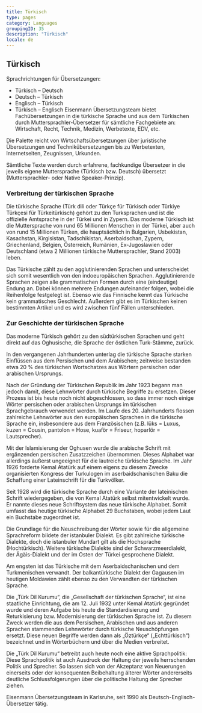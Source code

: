 ```yaml
---
title: Türkisch
type: pages
category: Languages
groupingID: 35
description: "Türkisch"
locale: de
---
```


## Türkisch

Sprachrichtungen für Übersetzungen:
- Türkisch – Deutsch
- Deutsch – Türkisch
- Englisch – Türkisch
- Türkisch – Englisch
Eisenmann Übersetzungsteam bietet Fachübersetzungen in die türkische Sprache und aus dem Türkischen durch Muttersprachler-Übersetzer für sämtliche Fachgebiete an: Wirtschaft, Recht, Technik, Medizin, Werbetexte, EDV, etc.

Die Palette reicht von Wirtschaftsübersetzungen über juristische Übersetzungen und Technikübersetzungen bis zu Werbetexten, Internetseiten, Zeugnissen, Urkunden.

Sämtliche Texte werden durch erfahrene, fachkundige Übersetzer in die jeweils eigene Muttersprache (Türkisch bzw. Deutsch) übersetzt (Muttersprachler- oder Native Speaker-Prinzip).

### Verbreitung der türkischen Sprache
Die türkische Sprache (Türk dili oder Türkçe für Türkisch oder Türkiye Türkçesi für Türkeitürkisch) gehört zu den Turksprachen und ist die offizielle Amtsprache in der Türkei und in Zypern. Das moderne Türkisch ist die Muttersprache von rund 65 Millionen Menschen in der Türkei, aber auch von rund 15 Millionen Türken, die hauptsächlich in Bulgarien, Usbekistan, Kasachstan, Kirgisistan, Tadschikistan, Aserbaidschan, Zypern, Griechenland, Belgien, Österreich, Rumänien, Ex-Jugoslawien oder Deutschland (etwa 2 Millionen türkische Muttersprachler, Stand 2003) leben.

Das Türkische zählt zu den agglutinierenden Sprachen und unterscheidet sich somit wesentlich von den indoeuropäischen Sprachen. Agglutinierende Sprachen zeigen alle grammatischen Formen durch eine (eindeutige) Endung an. Dabei können mehrere Endungen aufeinander folgen, wobei die Reihenfolge festgelegt ist. Ebenso wie das Finnische kennt das Türkische kein grammatisches Geschlecht. Außerdem gibt es im Türkischen keinen bestimmten Artikel und es wird zwischen fünf Fällen unterschieden.

### Zur Geschichte der türkischen Sprache
Das moderne Türkisch gehört zu den südtürkischen Sprachen und geht direkt auf das Oghusische, die Sprache der östlichen Turk-Stämme, zurück.

In den vergangenen Jahrhunderten unterlag die türkische Sprache starken Einflüssen aus dem Persischen und dem Arabischen; zeitweise bestanden etwa 20 % des türkischen Wortschatzes aus Wörtern persischen oder arabischen Ursprungs.

Nach der Gründung der Türkischen Republik im Jahr 1923 begann man jedoch damit, diese Lehnwörter durch türkische Begriffe zu ersetzen. Dieser Prozess ist bis heute noch nicht abgeschlossen, so dass immer noch einige Wörter persischen oder arabischen Ursprungs im türkischen Sprachgebrauch verwendet werden. Im Laufe des 20. Jahrhunderts flossen zahlreiche Lehnwörter aus den europäischen Sprachen in die türkische Sprache ein, insbesondere aus dem Französischen (z.B. lüks = Luxus, kuzen = Cousin, pantolon = Hose, kuaför = Friseur, hoparlör = Lautsprecher).

Mit der Islamisierung der Oghusen wurde die arabische Schrift mit ergänzenden persischen Zusatzzeichen übernommen. Dieses Alphabet war allerdings äußerst ungeeignet für die lautreiche türkische Sprache. Im Jahr 1926 forderte Kemal Atatürk auf einem eigens zu diesem Zwecke organisierten Kongress der Turkulogen im aserbaidschanischen Baku die Schaffung einer Lateinschrift für die Turkvölker.

Seit 1928 wird die türkische Sprache durch eine Variante der lateinischen Schrift wiedergegeben, die von Kemal Atatürk selbst mitentwickelt wurde. Er nannte dieses neue Schriftsystem das neue türkische Alphabet. Somit umfasst das heutige türkische Alphabet 29 Buchstaben, wobei jedem Laut ein Buchstabe zugeordnet ist.

Die Grundlage für die Neuschreibung der Wörter sowie für die allgemeine Sprachreform bildete der istanbuler Dialekt. Es gibt zahlreiche türkische Dialekte, doch die istanbuler Mundart gilt als die Hochsprache (Hochtürkisch). Weitere türkische Dialekte sind der Schwarzmeerdialekt, der Ägäis-Dialekt und der im Osten der Türkei gesprochene Dialekt.

Am engsten ist das Türkische mit dem Aserbaidschanischen und dem Turkmenischen verwandt. Der balkantürkische Dialekt der Gagausen im heutigen Moldawien zählt ebenso zu den Verwandten der türkischen Sprache.

Die „Türk Dil Kurumu“, die „Gesellschaft der türkischen Sprache“, ist eine staatliche Einrichtung, die am 12. Juli 1932 unter Kemal Atatürk gegründet wurde und deren Aufgabe bis heute die Standardisierung und Returkisierung bzw. Modernisierung der türkischen Sprache ist. Zu diesem Zweck werden die aus dem Persischen, Arabischen und aus anderen Sprachen stammenden Lehnwörter durch türkische Neuschöpfungen ersetzt. Diese neuen Begriffe werden dann als „Öztürkçe“ („Echttürkisch“) bezeichnet und in Wörterbüchern und über die Medien verbreitet.

Die „Türk Dil Kurumu“ betreibt auch heute noch eine aktive Sprachpolitik: Diese Sprachpolitik ist auch Ausdruck der Haltung der jeweils herrschenden Politik und Sprecher. So lassen sich von der Akzeptanz von Neuerungen einerseits oder der konsequenten Beibehaltung älterer Wörter andererseits deutliche Schlussfolgerungen über die politische Haltung der Sprecher ziehen.

 

Eisenmann Übersetzungsteam in Karlsruhe, seit 1990 als Deutsch-Englisch-Übersetzer tätig.